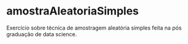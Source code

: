 # amostraAleatoriaSimples
Exercício sobre técnica de amostragem aleatória simples feita na pós graduação de data science.
